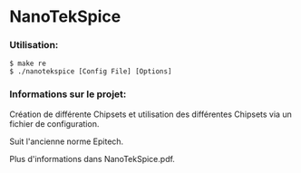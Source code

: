 # NanoTekSpice

### Utilisation:
```
$ make re
$ ./nanotekspice [Config File] [Options]
```

### Informations sur le projet:

Création de différente Chipsets et utilisation des différentes Chipsets via un fichier de configuration.

Suit l'ancienne norme Epitech.

Plus d'informations dans NanoTekSpice.pdf.
